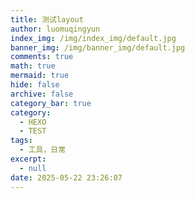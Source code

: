 ```yaml
---
title: 测试layout
author: luomuqingyun
index_img: /img/index_img/default.jpg
banner_img: /img/banner_img/default.jpg
comments: true
math: true
mermaid: true
hide: false
archive: false
category_bar: true
category:
  - HEXO
  - TEST
tags:
  - 工具，日常
excerpt:
  - null
date: 2025-05-22 23:26:07
---
```

